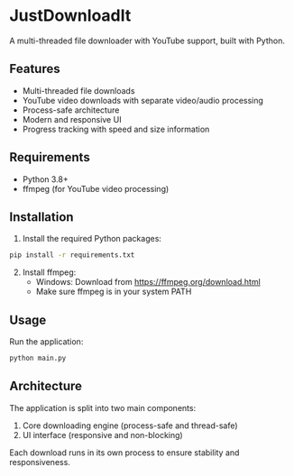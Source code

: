 # JustDownloadIt

A multi-threaded file downloader with YouTube support, built with Python.

## Features
- Multi-threaded file downloads
- YouTube video downloads with separate video/audio processing
- Process-safe architecture
- Modern and responsive UI
- Progress tracking with speed and size information

## Requirements
- Python 3.8+
- ffmpeg (for YouTube video processing)

## Installation
1. Install the required Python packages:
```bash
pip install -r requirements.txt
```

2. Install ffmpeg:
   - Windows: Download from https://ffmpeg.org/download.html
   - Make sure ffmpeg is in your system PATH

## Usage
Run the application:
```bash
python main.py
```

## Architecture
The application is split into two main components:
1. Core downloading engine (process-safe and thread-safe)
2. UI interface (responsive and non-blocking)

Each download runs in its own process to ensure stability and responsiveness.
